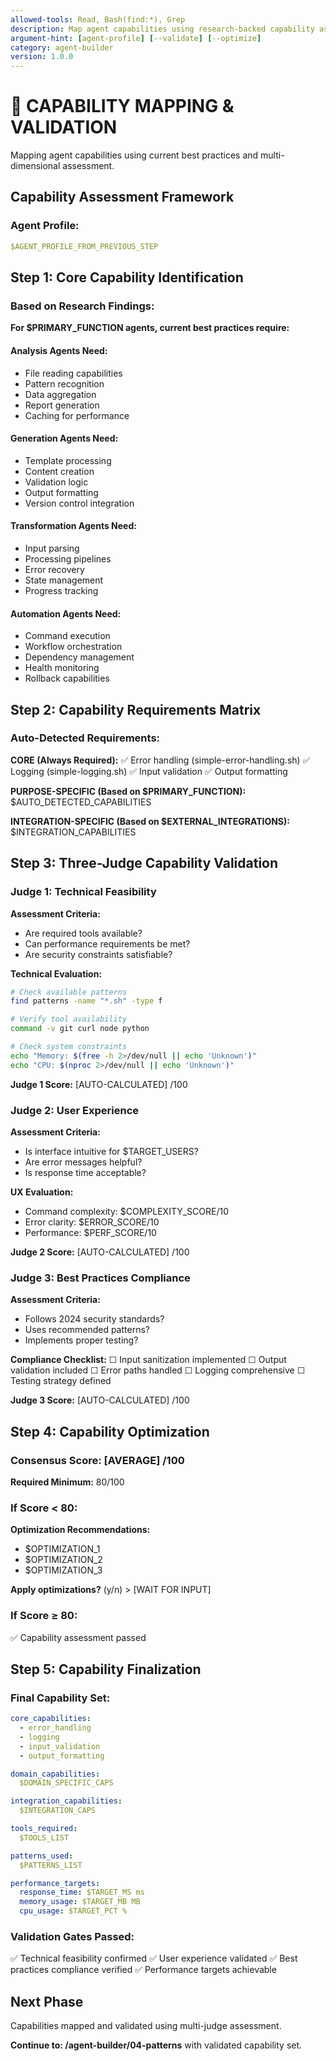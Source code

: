 ```yaml
---
allowed-tools: Read, Bash(find:*), Grep
description: Map agent capabilities using research-backed capability assessment
argument-hint: [agent-profile] [--validate] [--optimize]
category: agent-builder
version: 1.0.0
---
```


# 🔧 CAPABILITY MAPPING & VALIDATION

Mapping agent capabilities using current best practices and multi-dimensional assessment.

## Capability Assessment Framework

### Agent Profile:
```yaml
$AGENT_PROFILE_FROM_PREVIOUS_STEP
```

## Step 1: Core Capability Identification

### Based on Research Findings:

**For $PRIMARY_FUNCTION agents, current best practices require:**

#### Analysis Agents Need:
- File reading capabilities
- Pattern recognition
- Data aggregation
- Report generation
- Caching for performance

#### Generation Agents Need:
- Template processing
- Content creation
- Validation logic
- Output formatting
- Version control integration

#### Transformation Agents Need:
- Input parsing
- Processing pipelines
- Error recovery
- State management
- Progress tracking

#### Automation Agents Need:
- Command execution
- Workflow orchestration
- Dependency management
- Health monitoring
- Rollback capabilities

## Step 2: Capability Requirements Matrix

### Auto-Detected Requirements:

**CORE (Always Required):**
✅ Error handling (simple-error-handling.sh)
✅ Logging (simple-logging.sh)
✅ Input validation
✅ Output formatting

**PURPOSE-SPECIFIC (Based on $PRIMARY_FUNCTION):**
$AUTO_DETECTED_CAPABILITIES

**INTEGRATION-SPECIFIC (Based on $EXTERNAL_INTEGRATIONS):**
$INTEGRATION_CAPABILITIES

## Step 3: Three-Judge Capability Validation

### Judge 1: Technical Feasibility
**Assessment Criteria:**
- Are required tools available?
- Can performance requirements be met?
- Are security constraints satisfiable?

**Technical Evaluation:**
```bash
# Check available patterns
find patterns -name "*.sh" -type f

# Verify tool availability  
command -v git curl node python

# Check system constraints
echo "Memory: $(free -h 2>/dev/null || echo 'Unknown')"
echo "CPU: $(nproc 2>/dev/null || echo 'Unknown')"
```

**Judge 1 Score:** [AUTO-CALCULATED] /100

### Judge 2: User Experience
**Assessment Criteria:**
- Is interface intuitive for $TARGET_USERS?
- Are error messages helpful?
- Is response time acceptable?

**UX Evaluation:**
- Command complexity: $COMPLEXITY_SCORE/10
- Error clarity: $ERROR_SCORE/10  
- Performance: $PERF_SCORE/10

**Judge 2 Score:** [AUTO-CALCULATED] /100

### Judge 3: Best Practices Compliance
**Assessment Criteria:**
- Follows 2024 security standards?
- Uses recommended patterns?
- Implements proper testing?

**Compliance Checklist:**
☐ Input sanitization implemented
☐ Output validation included
☐ Error paths handled
☐ Logging comprehensive
☐ Testing strategy defined

**Judge 3 Score:** [AUTO-CALCULATED] /100

## Step 4: Capability Optimization

### Consensus Score: [AVERAGE] /100

**Required Minimum:** 80/100

### If Score < 80:
**Optimization Recommendations:**
- $OPTIMIZATION_1
- $OPTIMIZATION_2  
- $OPTIMIZATION_3

**Apply optimizations?** (y/n) > [WAIT FOR INPUT]

### If Score ≥ 80:
✅ Capability assessment passed

## Step 5: Capability Finalization

### Final Capability Set:
```yaml
core_capabilities:
  - error_handling
  - logging
  - input_validation
  - output_formatting

domain_capabilities:
  $DOMAIN_SPECIFIC_CAPS

integration_capabilities:
  $INTEGRATION_CAPS

tools_required:
  $TOOLS_LIST

patterns_used:
  $PATTERNS_LIST

performance_targets:
  response_time: $TARGET_MS ms
  memory_usage: $TARGET_MB MB
  cpu_usage: $TARGET_PCT %
```

### Validation Gates Passed:
✅ Technical feasibility confirmed
✅ User experience validated
✅ Best practices compliance verified
✅ Performance targets achievable

## Next Phase

Capabilities mapped and validated using multi-judge assessment.

**Continue to: /agent-builder/04-patterns** with validated capability set.